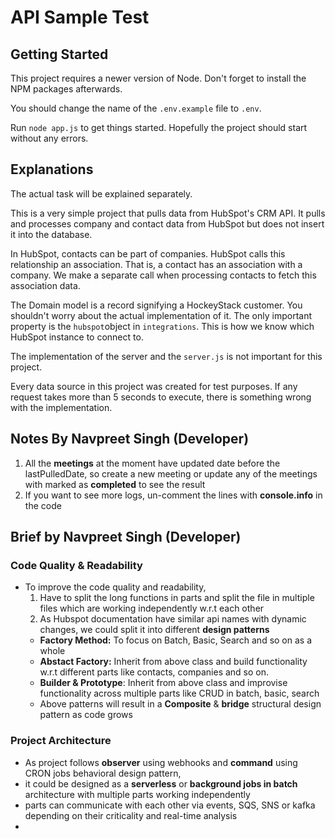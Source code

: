 # API Sample Test

## Getting Started

This project requires a newer version of Node. Don't forget to install the NPM packages afterwards.

You should change the name of the ```.env.example``` file to ```.env```.

Run ```node app.js``` to get things started. Hopefully the project should start without any errors.

## Explanations

The actual task will be explained separately.

This is a very simple project that pulls data from HubSpot's CRM API. It pulls and processes company and contact data from HubSpot but does not insert it into the database.

In HubSpot, contacts can be part of companies. HubSpot calls this relationship an association. That is, a contact has an association with a company. We make a separate call when processing contacts to fetch this association data.

The Domain model is a record signifying a HockeyStack customer. You shouldn't worry about the actual implementation of it. The only important property is the ```hubspot```object in ```integrations```. This is how we know which HubSpot instance to connect to.

The implementation of the server and the ```server.js``` is not important for this project.

Every data source in this project was created for test purposes. If any request takes more than 5 seconds to execute, there is something wrong with the implementation.

## Notes By Navpreet Singh (Developer)

1. All the **meetings** at the moment have updated date before the lastPulledDate, so create a new meeting or update any of the meetings with marked as **completed** to see the result
2. If you want to see more logs, un-comment the lines with **console.info** in the code

## Brief by Navpreet Singh (Developer)

### Code Quality & Readability
- To improve the code quality and readability,
  1. Have to split the long functions in parts and split the file in multiple files which are working independently w.r.t each other
  2. As Hubspot documentation have similar api names with dynamic changes, we could split it into different **design patterns** 
    - **Factory Method:** To focus on Batch, Basic, Search and so on as a whole
    - **Abstact Factory:** Inherit from above class and build functionality w.r.t different parts like contacts, companies and so on. 
    - **Builder & Prototype**: Inherit from above class and improvise functionality across multiple parts like CRUD in batch, basic, search
    - Above patterns will result in a **Composite** & **bridge** structural design pattern as code grows

### Project Architecture
- As project follows **observer** using webhooks and **command** using CRON jobs behavioral design pattern, 
- it could be designed as a **serverless** or **background jobs in batch** architecture with multiple parts working independently
- parts can communicate with each other via events, SQS, SNS or kafka depending on their criticality and real-time analysis
- 